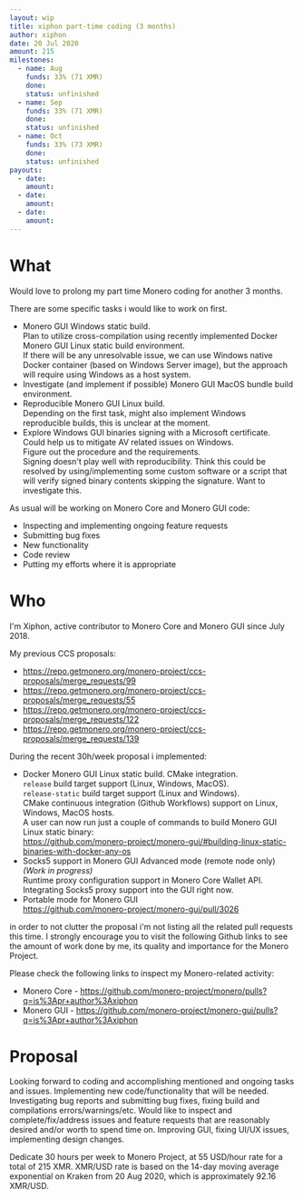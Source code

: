 ```yaml
---
layout: wip
title: xiphon part-time coding (3 months)
author: xiphon
date: 20 Jul 2020
amount: 215
milestones:
  - name: Aug
    funds: 33% (71 XMR)
    done:
    status: unfinished
  - name: Sep
    funds: 33% (71 XMR)
    done:
    status: unfinished
  - name: Oct
    funds: 33% (73 XMR)
    done:
    status: unfinished
payouts:
  - date:
    amount:
  - date:
    amount:
  - date:
    amount:
---
```


# What

Would love to prolong my part time Monero coding for another 3 months.  

There are some specific tasks i would like to work on first.

* Monero GUI Windows static build.  
  Plan to utilize cross-compilation using recently implemented Docker Monero GUI Linux static build environment.  
  If there will be any unresolvable issue, we can use Windows native Docker container (based on Windows Server image), but the approach will require using Windows as a host system.  
* Investigate (and implement if possible) Monero GUI MacOS bundle build environment.  
* Reproducible Monero GUI Linux build.  
  Depending on the first task, might also implement Windows reproducible builds, this is unclear at the moment.  
* Explore Windows GUI binaries signing with a Microsoft certificate.  
  Could help us to mitigate AV related issues on Windows.  
  Figure out the procedure and the requirements.  
  Signing doesn't play well with reproducibility. Think this could be resolved by using/implementing some custom software or a script that will verify signed binary contents skipping the signature. Want to investigate this.

As usual will be working on Monero Core and Monero GUI code:
* Inspecting and implementing ongoing feature requests
* Submitting bug fixes
* New functionality
* Code review
* Putting my efforts where it is appropriate

# Who

I'm Xiphon, active contributor to Monero Core and Monero GUI since July 2018.  

My previous CCS proposals: 
* https://repo.getmonero.org/monero-project/ccs-proposals/merge_requests/99
* https://repo.getmonero.org/monero-project/ccs-proposals/merge_requests/55
* https://repo.getmonero.org/monero-project/ccs-proposals/merge_requests/122
* https://repo.getmonero.org/monero-project/ccs-proposals/merge_requests/139

During the recent 30h/week proposal i implemented:
* Docker Monero GUI Linux static build. CMake integration.  
  `release` build target support (Linux, Windows, MacOS).  
  `release-static` build target support (Linux and Windows).  
  CMake continuous integration (Github Workflows) support on Linux, Windows, MacOS hosts.  
  A user can now run just a couple of commands to build Monero GUI Linux static binary:  
  https://github.com/monero-project/monero-gui/#building-linux-static-binaries-with-docker-any-os  
* Socks5 support in Monero GUI Advanced mode (remote node only) *(Work in progress)*  
  Runtime proxy configuration support in Monero Core Wallet API.  
  Integrating Socks5 proxy support into the GUI right now.  
* Portable mode for Monero GUI  
  https://github.com/monero-project/monero-gui/pull/3026

in order to not clutter the proposal i'm not listing all the related pull requests this time. I strongly encourage you to visit the following Github links to see the amount of work done by me, its quality and importance for the Monero Project.

Please check the following links to inspect my Monero-related activity:  
- Monero Core - https://github.com/monero-project/monero/pulls?q=is%3Apr+author%3Axiphon
- Monero GUI - https://github.com/monero-project/monero-gui/pulls?q=is%3Apr+author%3Axiphon

# Proposal

Looking forward to coding and accomplishing mentioned and ongoing tasks and issues. Implementing new code/functionality that will be needed. Investigating bug reports and submitting bug fixes, fixing build and compilations errors/warnings/etc. Would like to inspect and complete/fix/address issues and feature requests that are reasonably desired and/or worth to spend time on. Improving GUI, fixing UI/UX issues, implementing design changes.

Dedicate 30 hours per week to Monero Project, at 55 USD/hour rate for a total of 215 XMR. XMR/USD rate is based on the 14-day moving average exponential on Kraken from 20 Aug 2020, which is approximately 92.16 XMR/USD.
